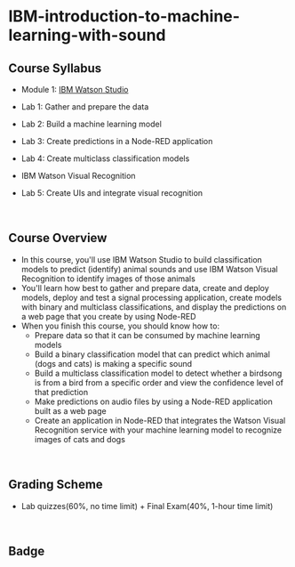 # IBM-introduction-to-machine-learning-with-sound

## Course Syllabus
- Module 1: [IBM Watson Studio](./1_What_is_Blockchain%3F.md)

- Lab 1: Gather and prepare the data
- Lab 2: Build a machine learning model
- Lab 3: Create predictions in a Node-RED application
- Lab 4: Create multiclass classification models
- IBM Watson Visual Recognition
- Lab 5: Create UIs and integrate visual recognition

<br>

## Course Overview
- In this course, you'll use IBM Watson Studio to build classification models to predict (identify) animal sounds and use IBM Watson Visual Recognition to identify images of those animals
- You'll learn how best to gather and prepare data, create and deploy models, deploy and test a signal processing application, create models with binary and multiclass classifications, and display the predictions on a web page that you create by using Node-RED
- When you finish this course, you should know how to:
    - Prepare data so that it can be consumed by machine learning models
    - Build a binary classification model that can predict which animal (dogs and cats) is making a specific sound
    - Build a multiclass classification model to detect whether a birdsong is from a bird from a specific order and view the confidence level of that prediction
    - Make predictions on audio files by using a Node-RED application built as a web page
    - Create an application in Node-RED that integrates the Watson Visual Recognition service with your machine learning model to recognize images of cats and dogs
<br>

## Grading Scheme
- Lab quizzes(60%, no time limit) + Final Exam(40%, 1-hour time limit)
<br>

## Badge

